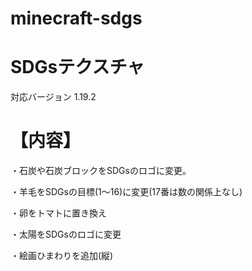 # minecraft-sdgs
# SDGsテクスチャ
対応バージョン 1.19.2
# 【内容】
・石炭や石炭ブロックをSDGsのロゴに変更。

・羊毛をSDGsの目標(1〜16)に変更(17番は数の関係上なし)

・卵をトマトに置き換え

・太陽をSDGsのロゴに変更

・絵画ひまわりを追加(縦)
